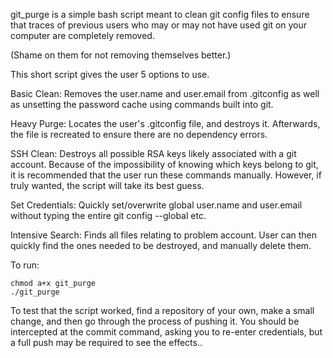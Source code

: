 git_purge is a simple bash script meant to clean git config files to ensure
that traces of previous users who may or may not have used git on your computer
are completely removed. 

(Shame on them for not removing themselves better.)

This short script gives the user 5 options to use. 

Basic Clean: Removes the user.name and user.email from .gitconfig as well as 
unsetting the password cache using commands built into git.

Heavy Purge: Locates the user's .gitconfig file, and destroys it. Afterwards, the
file is recreated to ensure there are no dependency errors. 

SSH Clean: Destroys all possible RSA keys likely associated with a git account.
Because of the impossibility of knowing which keys belong to git, it is 
recommended that the user run these commands manually. However, if truly
wanted, the script will take its best guess.

Set Credentials: Quickly set/overwrite global user.name and user.email without
typing the entire git config --global etc.

Intensive Search: Finds all files relating to problem account. User can then 
quickly find the ones needed to be destroyed, and manually delete them.



To run:

```
chmod a+x git_purge
./git_purge
```

To test that the script worked, find a repository of your own, make a small change, 
and then go through the process of pushing it. You should be intercepted at the 
commit command, asking you to re-enter credentials, but a full push may be required
to see the effects.. 
